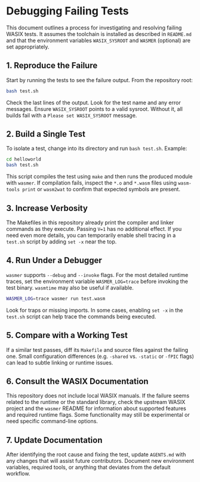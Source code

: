 # Debugging Failing Tests

This document outlines a process for investigating and resolving failing WASIX tests.
It assumes the toolchain is installed as described in `README.md` and that the environment
variables `WASIX_SYSROOT` and `WASMER` (optional) are set appropriately.

## 1. Reproduce the Failure

Start by running the tests to see the failure output. From the repository root:

```bash
bash test.sh
```

Check the last lines of the output. Look for the test name and any error messages. Ensure
`WASIX_SYSROOT` points to a valid sysroot. Without it, all builds fail with a `Please set WASIX_SYSROOT` message.

## 2. Build a Single Test

To isolate a test, change into its directory and run `bash test.sh`. Example:

```bash
cd helloworld
bash test.sh
```

This script compiles the test using `make` and then runs the produced module with `wasmer`.
If compilation fails, inspect the `*.o` and `*.wasm` files using `wasm-tools print` or
`wasm2wat` to confirm that expected symbols are present.

## 3. Increase Verbosity

The Makefiles in this repository already print the compiler and linker commands
as they execute.  Passing `V=1` has no additional effect.  If you need even more
details, you can temporarily enable shell tracing in a `test.sh` script by
adding `set -x` near the top.

## 4. Run Under a Debugger

`wasmer` supports `--debug` and `--invoke` flags. For the most detailed runtime
traces, set the environment variable `WASMER_LOG=trace` before invoking the
test binary.  `wasmtime` may also be useful if available.

```bash
WASMER_LOG=trace wasmer run test.wasm
```

Look for traps or missing imports. In some cases, enabling `set -x` in the `test.sh` script can
help trace the commands being executed.

## 5. Compare with a Working Test

If a similar test passes, diff its `Makefile` and source files against the failing one. Small
configuration differences (e.g. `-shared` vs. `-static` or `-fPIC` flags) can lead to subtle
linking or runtime issues.

## 6. Consult the WASIX Documentation

This repository does not include local WASIX manuals. If the failure seems
related to the runtime or the standard library, check the upstream WASIX
project and the `wasmer` README for information about supported features and
required runtime flags. Some functionality may still be experimental or need
specific command-line options.

## 7. Update Documentation

After identifying the root cause and fixing the test, update `AGENTS.md` with any changes that
will assist future contributors. Document new environment variables, required tools, or anything
that deviates from the default workflow.

